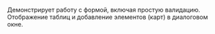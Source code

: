 Демонстрирует работу с формой, включая простую валидацию. Отображение таблиц
и добавление элементов (карт) в диалоговом окне.